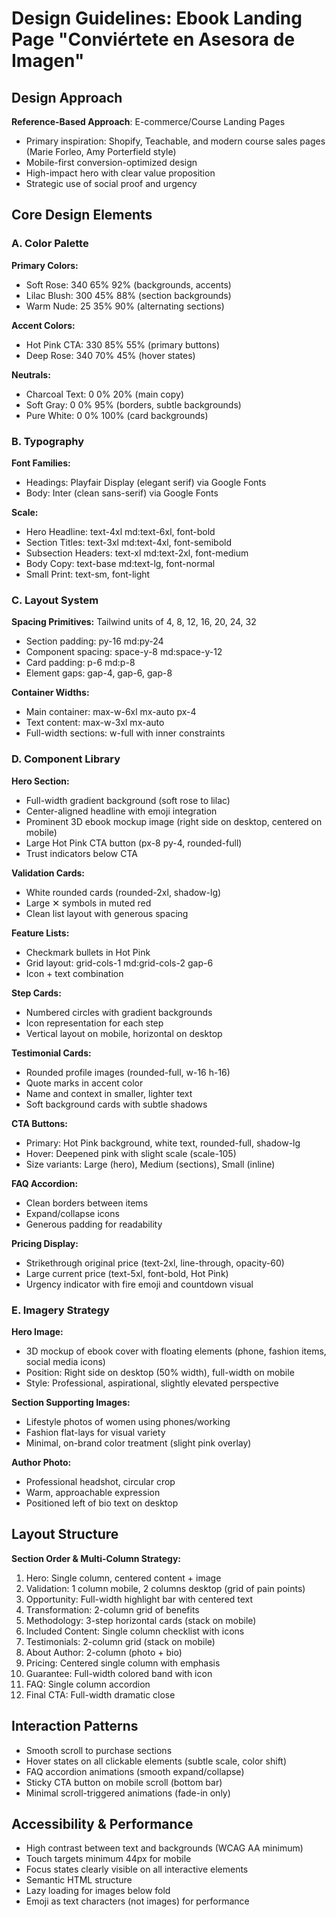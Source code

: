 # Design Guidelines: Ebook Landing Page "Conviértete en Asesora de Imagen"

## Design Approach
**Reference-Based Approach**: E-commerce/Course Landing Pages
- Primary inspiration: Shopify, Teachable, and modern course sales pages (Marie Forleo, Amy Porterfield style)
- Mobile-first conversion-optimized design
- High-impact hero with clear value proposition
- Strategic use of social proof and urgency

## Core Design Elements

### A. Color Palette

**Primary Colors:**
- Soft Rose: 340 65% 92% (backgrounds, accents)
- Lilac Blush: 300 45% 88% (section backgrounds)
- Warm Nude: 25 35% 90% (alternating sections)

**Accent Colors:**
- Hot Pink CTA: 330 85% 55% (primary buttons)
- Deep Rose: 340 70% 45% (hover states)

**Neutrals:**
- Charcoal Text: 0 0% 20% (main copy)
- Soft Gray: 0 0% 95% (borders, subtle backgrounds)
- Pure White: 0 0% 100% (card backgrounds)

### B. Typography

**Font Families:**
- Headings: Playfair Display (elegant serif) via Google Fonts
- Body: Inter (clean sans-serif) via Google Fonts

**Scale:**
- Hero Headline: text-4xl md:text-6xl, font-bold
- Section Titles: text-3xl md:text-4xl, font-semibold
- Subsection Headers: text-xl md:text-2xl, font-medium
- Body Copy: text-base md:text-lg, font-normal
- Small Print: text-sm, font-light

### C. Layout System

**Spacing Primitives:** Tailwind units of 4, 8, 12, 16, 20, 24, 32
- Section padding: py-16 md:py-24
- Component spacing: space-y-8 md:space-y-12
- Card padding: p-6 md:p-8
- Element gaps: gap-4, gap-6, gap-8

**Container Widths:**
- Main container: max-w-6xl mx-auto px-4
- Text content: max-w-3xl mx-auto
- Full-width sections: w-full with inner constraints

### D. Component Library

**Hero Section:**
- Full-width gradient background (soft rose to lilac)
- Center-aligned headline with emoji integration
- Prominent 3D ebook mockup image (right side on desktop, centered on mobile)
- Large Hot Pink CTA button (px-8 py-4, rounded-full)
- Trust indicators below CTA

**Validation Cards:**
- White rounded cards (rounded-2xl, shadow-lg)
- Large ✕ symbols in muted red
- Clean list layout with generous spacing

**Feature Lists:**
- Checkmark bullets in Hot Pink
- Grid layout: grid-cols-1 md:grid-cols-2 gap-6
- Icon + text combination

**Step Cards:**
- Numbered circles with gradient backgrounds
- Icon representation for each step
- Vertical layout on mobile, horizontal on desktop

**Testimonial Cards:**
- Rounded profile images (rounded-full, w-16 h-16)
- Quote marks in accent color
- Name and context in smaller, lighter text
- Soft background cards with subtle shadows

**CTA Buttons:**
- Primary: Hot Pink background, white text, rounded-full, shadow-lg
- Hover: Deepened pink with slight scale (scale-105)
- Size variants: Large (hero), Medium (sections), Small (inline)

**FAQ Accordion:**
- Clean borders between items
- Expand/collapse icons
- Generous padding for readability

**Pricing Display:**
- Strikethrough original price (text-2xl, line-through, opacity-60)
- Large current price (text-5xl, font-bold, Hot Pink)
- Urgency indicator with fire emoji and countdown visual

### E. Imagery Strategy

**Hero Image:** 
- 3D mockup of ebook cover with floating elements (phone, fashion items, social media icons)
- Position: Right side on desktop (50% width), full-width on mobile
- Style: Professional, aspirational, slightly elevated perspective

**Section Supporting Images:**
- Lifestyle photos of women using phones/working
- Fashion flat-lays for visual variety
- Minimal, on-brand color treatment (slight pink overlay)

**Author Photo:**
- Professional headshot, circular crop
- Warm, approachable expression
- Positioned left of bio text on desktop

## Layout Structure

**Section Order & Multi-Column Strategy:**
1. Hero: Single column, centered content + image
2. Validation: 1 column mobile, 2 columns desktop (grid of pain points)
3. Opportunity: Full-width highlight bar with centered text
4. Transformation: 2-column grid of benefits
5. Methodology: 3-step horizontal cards (stack on mobile)
6. Included Content: Single column checklist with icons
7. Testimonials: 2-column grid (stack on mobile)
8. About Author: 2-column (photo + bio)
9. Pricing: Centered single column with emphasis
10. Guarantee: Full-width colored band with icon
11. FAQ: Single column accordion
12. Final CTA: Full-width dramatic close

## Interaction Patterns

- Smooth scroll to purchase sections
- Hover states on all clickable elements (subtle scale, color shift)
- FAQ accordion animations (smooth expand/collapse)
- Sticky CTA button on mobile scroll (bottom bar)
- Minimal scroll-triggered animations (fade-in only)

## Accessibility & Performance

- High contrast between text and backgrounds (WCAG AA minimum)
- Touch targets minimum 44px for mobile
- Focus states clearly visible on all interactive elements
- Semantic HTML structure
- Lazy loading for images below fold
- Emoji as text characters (not images) for performance
